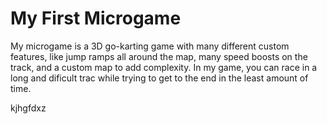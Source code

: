 # My First Microgame
My microgame is a 3D go-karting game with many different custom features, like jump ramps all around the map, many speed boosts on the track, and a custom map to add complexity. In my game, you can race in a long and dificult trac while trying to get to the end in the least amount of time.

kjhgfdxz
